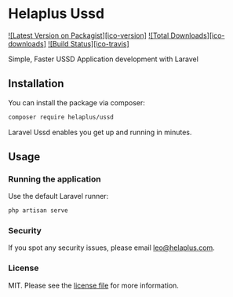 # Helaplus Ussd

[![Latest Version on Packagist][ico-version]][link-packagist]
[![Total Downloads][ico-downloads]][link-downloads]
[![Build Status][ico-travis]][link-travis]

Simple, Faster USSD Application development with Laravel

## Installation

You can install the package via composer:

``` bash
composer require helaplus/ussd
```

Laravel Ussd enables you get up and running in minutes.

## Usage


### Running the application

Use the default Laravel runner:

``` bash
php artisan serve
```

### Security

If you spot any security issues, please email leo@helaplus.com.


### License

MIT. Please see the [license file](LICENSE) for more information.

[link-packagist]: https://packagist.org/packages/helaplus/ussd
[link-downloads]: https://packagist.org/packages/helaplus/ussd
[link-travis]: https://travis-ci.com/helaplus/ussd
[link-author]: https://github.com/helaplus
[link-contributors]: ../../contributors